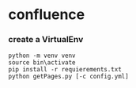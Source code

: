 # confluence
### create a VirtualEnv
```
python -m venv venv
source bin\activate
pip install -r requierements.txt
python getPages.py [-c config.yml]
```